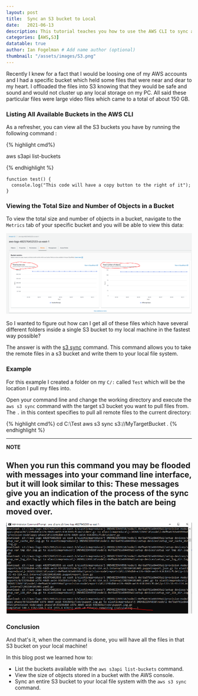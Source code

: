 ```yaml
---
layout: post
title:  Sync an S3 bucket to Local
date:   2021-06-13
description: This tutorial teaches you how to use the AWS CLI to sync an entire S3 bucket to your local work station.
categories: [AWS,S3]
datatable: true
author: Ian Fogelman # Add name author (optional)
thumbnail: "/assets/images/S3.png"
---
```


Recently I knew for a fact that I would be loosing one of my AWS accounts and I had a specific bucket which held some files that were near and dear to my heart. I offloaded the files into S3 knowing that they would be safe and sound and would not cluster up any local storage on my PC. All said these particular files were large video files which came to a total of about 150 GB. 

### Listing All Available Buckets in the AWS CLI

As a refresher, you can view all the S3 buckets you have by running the following command :

{% highlight cmd%}

aws s3api list-buckets

{% endhighlight %}

```
function test() {
  console.log("This code will have a copy button to the right of it");
}
```

### Viewing the Total Size and Number of Objects in a Bucket

To view the total size and number of objects in a bucket, navigate to the ``Metrics`` tab of your specific 
bucket and you will be able to view this data:

![S3 Metrics](\assets\images\S3_Metrics.PNG)

So I wanted to figure out how can I get all of these files which have several different folders inside a single S3 bucket to my local machine in the fastest way possible? 

The answer is with the [s3 sync](https://docs.aws.amazon.com/cli/latest/reference/s3/sync.html) command. This command allows you to take the remote files in a s3 bucket and write them to your local file system.

### Example

For this example I created a folder on my ``C/:`` called ``Test`` which will be the location I pull my files into.

Open your command line and change the working directory and 
execute the ``aws s3 sync`` command with the target s3 bucket you want to pull files from. The ``.`` in this context 
specifies to pull all remote files to the current directory:


{% highlight cmd%}
cd C:\Test
aws s3 sync s3://MyTargetBucket .
{% endhighlight %}

---
**NOTE**

When you run this command you may be flooded with messages into your command line interface, but it will look similar to this:
These messages give you an indication of the process of the sync and exactly which files in the batch are being moved over.
---

![S3 Results](\assets\images\AWS_S3_Sync_EX.PNG)

### Conclusion

And that's it, when the command is done, you will have all the files in that S3 bucket on your local machine!

In this blog post we learned how to: 

- List the buckets available with the ``aws s3api list-buckets`` command.
- View the size of objects stored in a bucket with the AWS console.
- Sync an entire S3 bucket to your local file system with the ``aws s3 sync`` command.